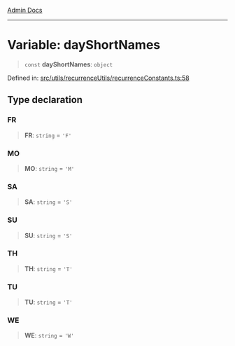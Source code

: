 [Admin Docs](/)

***

# Variable: dayShortNames

> `const` **dayShortNames**: `object`

Defined in: [src/utils/recurrenceUtils/recurrenceConstants.ts:58](https://github.com/PalisadoesFoundation/talawa-admin/blob/main/src/utils/recurrenceUtils/recurrenceConstants.ts#L58)

## Type declaration

### FR

> **FR**: `string` = `'F'`

### MO

> **MO**: `string` = `'M'`

### SA

> **SA**: `string` = `'S'`

### SU

> **SU**: `string` = `'S'`

### TH

> **TH**: `string` = `'T'`

### TU

> **TU**: `string` = `'T'`

### WE

> **WE**: `string` = `'W'`
